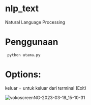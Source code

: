 # nlp_text
Natural Language Processing

# Penggunaan
```
 python utama.py 
```
# Options:

keluar = untuk keluar dari terminal (Exit)


![vokoscreenNG-2023-03-18_15-10-31](https://user-images.githubusercontent.com/49816104/226806427-acee531c-8d42-4cb3-8553-be76f5785778.gif)
